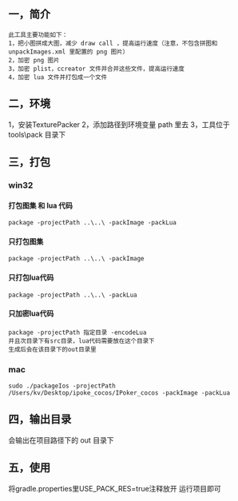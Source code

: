 ## 一，简介
	此工具主要功能如下：
	1，把小图拼成大图，减少 draw call ，提高运行速度（注意，不包含拼图和 unpackImages.xml 里配置的 png 图片）
	2，加密 png 图片
	3，加密 plist，ccreator 文件并合并这些文件，提高运行速度
	4，加密 lua 文件并打包成一个文件


## 二，环境
   1，安装TexturePacker
   2，添加路径到环境变量 path 里去
   3，工具位于 tools\pack 目录下

## 三，打包
### win32
#### 打包图集 和 lua 代码
	
	package -projectPath ..\..\ -packImage -packLua

#### 只打包图集
	package -projectPath ..\..\ -packImage

#### 只打包lua代码
	package -projectPath ..\..\ -packLua

#### 只加密lua代码
	package -projectPath 指定目录 -encodeLua
	并且次目录下有src目录，lua代码需要放在这个目录下
	生成后会在该目录下的out目录里

### mac
    sudo ./packageIos -projectPath /Users/kv/Desktop/ipoke_cocos/IPoker_cocos -packImage -packLua

## 四，输出目录
   会输出在项目路径下的 out 目录下
## 五，使用
   将gradle.properties里USE_PACK_RES=true注释放开
   运行项目即可
